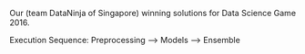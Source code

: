 Our (team DataNinja of Singapore) winning solutions for Data Science Game 2016.

Execution Sequence: Preprocessing --> Models --> Ensemble
